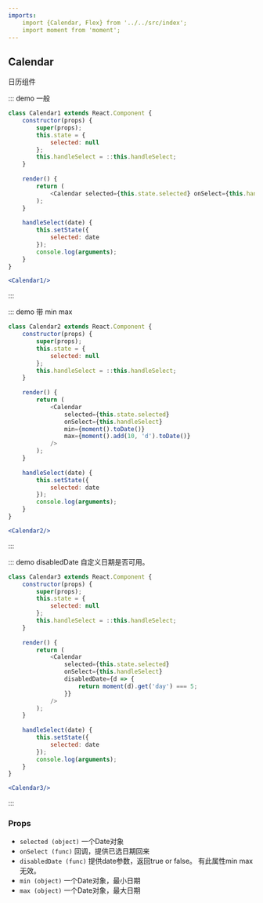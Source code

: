 ```yaml
---
imports:
    import {Calendar, Flex} from '../../src/index';
    import moment from 'moment';
---
```

## Calendar

日历组件

::: demo 一般
```js
class Calendar1 extends React.Component {
    constructor(props) {
        super(props);
        this.state = {
            selected: null
        };
        this.handleSelect = ::this.handleSelect;
    }
    
    render() {
        return (
            <Calendar selected={this.state.selected} onSelect={this.handleSelect}/>
        );
    }
    
    handleSelect(date) {
        this.setState({
            selected: date
        });
        console.log(arguments);
    }
}
```
```jsx
<Calendar1/>
```
:::

::: demo 带 min max
```js
class Calendar2 extends React.Component {
    constructor(props) {
        super(props);
        this.state = {
            selected: null
        };
        this.handleSelect = ::this.handleSelect;
    }
    
    render() {
        return (
            <Calendar
                selected={this.state.selected}
                onSelect={this.handleSelect}
                min={moment().toDate()}
                max={moment().add(10, 'd').toDate()}
            />
        );
    }
    
    handleSelect(date) {
        this.setState({
            selected: date
        });
        console.log(arguments);
    }
}
```
```jsx
<Calendar2/>
```
:::

::: demo disabledDate 自定义日期是否可用。
```js
class Calendar3 extends React.Component {
    constructor(props) {
        super(props);
        this.state = {
            selected: null
        };
        this.handleSelect = ::this.handleSelect;
    }
    
    render() {
        return (
            <Calendar
                selected={this.state.selected}
                onSelect={this.handleSelect}
                disabledDate={d => {
                    return moment(d).get('day') === 5;
                }}
            />
        );
    }
    
    handleSelect(date) {
        this.setState({
            selected: date
        });
        console.log(arguments);
    }
}
```
```jsx
<Calendar3/>
```
:::


### Props

- `selected (object)` 一个Date对象
- `onSelect (func)` 回调，提供已选日期回来
- `disabledDate (func)` 提供date参数，返回true or false。 有此属性min max无效。
- `min (object)` 一个Date对象，最小日期
- `max (object)` 一个Date对象，最大日期